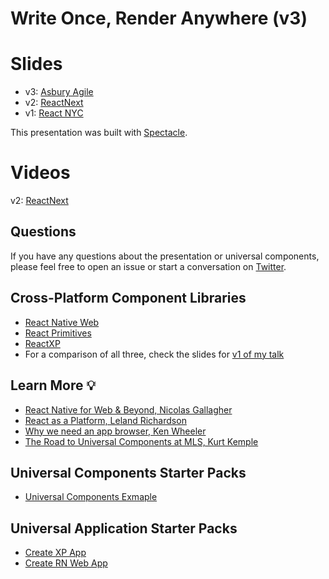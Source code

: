 # Write Once, Render Anywhere (v3)

# Slides
- v3: [Asbury Agile](asburyagile-universal-components.surge.sh)
- v2: [ReactNext](https://reactnext-universal-components.surge.sh/)
- v1: [React NYC](http://reactnyc-universal-components.surge.sh/#/)

This presentation was built with [Spectacle](https://github.com/FormidableLabs/spectacle).

# Videos
v2: [ReactNext](https://www.youtube.com/watch?v=HLWM2uhv2wI)

## Questions
If you have any questions about the presentation or universal components, please feel free to open an issue or start a conversation on [Twitter](https://twitter.com/peggyrayzis).

## Cross-Platform Component Libraries
- [React Native Web](https://github.com/necolas/react-native-web)
- [React Primitives](https://github.com/lelandrichardson/react-primitives)
- [ReactXP](https://github.com/Microsoft/reactxp)
- For a comparison of all three, check the slides for [v1 of my talk](http://reactnyc-universal-components.surge.sh/#/21)

## Learn More 💡
- [React Native for Web & Beyond, Nicolas Gallagher](https://www.youtube.com/watch?v=tFFn39lLO-U)
- [React as a Platform, Leland Richardson](https://www.youtube.com/watch?v=JaRtmgaNZos)
- [Why we need an app browser, Ken Wheeler](https://www.youtube.com/watch?v=WEQx3wz8QeY)
- [The Road to Universal Components at MLS, Kurt Kemple](https://labs.mlssoccer.com/the-road-to-universal-components-at-major-league-soccer-eeb7aac27e6c)

## Universal Components Starter Packs
- [Universal Components Exmaple](https://github.com/kkemple/universal-components-example)

## Universal Application Starter Packs
- [Create XP App](https://github.com/react-native-training/create-xp-app)
- [Create RN Web App](https://github.com/react-native-training/create-rn-web-app)
